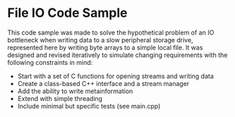 # File IO Code Sample

This code sample was made to solve the hypothetical problem of an IO bottleneck when writing data to a slow peripheral storage drive, represented here by writing byte arrays to a simple local file. It was designed and revised iteratively to simulate changing requirements with the following constraints in mind:

* Start with a set of C functions for opening streams and writing data
* Create a class-based C++ interface and a stream manager
* Add the ability to write metainformation
* Extend with simple threading
* Include minimal but specific tests (see main.cpp)
